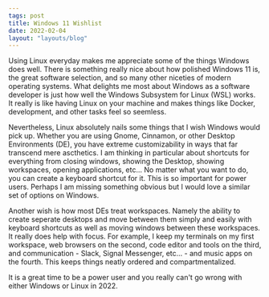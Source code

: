 ```yaml
---
tags: post
title: Windows 11 Wishlist
date: 2022-02-04
layout: "layouts/blog"
---
```

Using Linux everyday makes me appreciate some of the things Windows does well. There is something really nice about how polished Windows 11 is, the great software selection, and so many other niceties of modern operating systems. What delights me most about Windows as a software developer is just how well the Windows Subsystem for Linux (WSL) works. It really is like having Linux on your machine and makes things like Docker, development, and other tasks feel so seemless.

Nevertheless, Linux absolutely nails some things that I wish Windows would pick up. Whether you are using Gnome, Cinnamon, or other Desktop Environments (DE), you have extreme customizability in ways that far transcend mere ascthetics. I am thinking in particular about shortcuts for everything from closing windows, showing the Desktop, showing workspaces, opening applications, etc... No matter what you want to do, you can create a keyboard shortcut for it. This is so important for power users. Perhaps I am missing something obvious but I would love a similar set of options on Windows.

Another wish is how most DEs treat workspaces. Namely the ability to create seperate desktops and move between them simply and easily with keyboard shortcuts as well as moving windows between these workspaces. It really does help with focus. For example, I keep my terminals on my first workspace, web browsers on the second, code editor and tools on the third, and communication - Slack, Signal Messenger, etc... - and music apps on the fourth. This keeps things neatly ordered and compartmentalized.

It is a great time to be a power user and you really can't go wrong with either Windows or Linux in 2022.